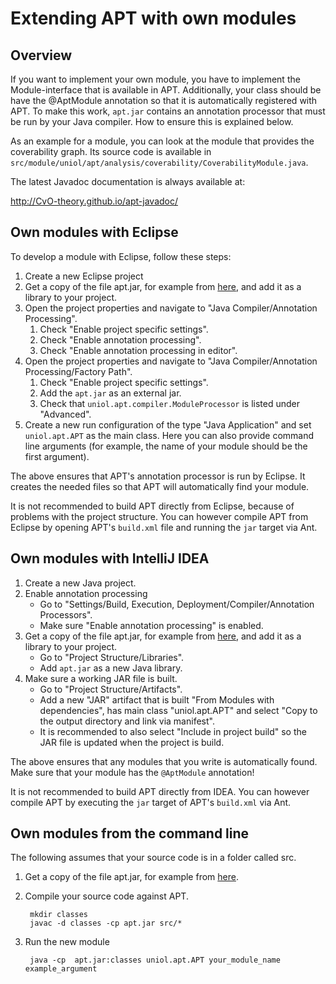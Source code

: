 Extending APT with own modules
==============================

Overview
--------

If you want to implement your own module, you have to implement the
Module-interface that is available in APT. Additionally, your class should be
have the @AptModule annotation so that it is automatically registered with APT.
To make this work, `apt.jar` contains an annotation processor that must be run
by your Java compiler. How to ensure this is explained below.

As an example for a module, you can look at the module that provides the
coverability graph. Its source code is available in
`src/module/uniol/apt/analysis/coverability/CoverabilityModule.java`.

The latest Javadoc documentation is always available at:

http://CvO-theory.github.io/apt-javadoc/

Own modules with Eclipse
------------------------

To develop a module with Eclipse, follow these steps:

1. Create a new Eclipse project
2. Get a copy of the file apt.jar, for example from
   [here](http://cvo-theory.github.io/apt-javadoc/apt.jar), and add it as a
   library to your project.
3. Open the project properties and navigate to "Java Compiler/Annotation
   Processing".
   1. Check "Enable project specific settings".
   2. Check "Enable annotation processing".
   3. Check "Enable annotation processing in editor".
4. Open the project properties and navigate to "Java Compiler/Annotation
   Processing/Factory Path".
   1. Check "Enable project specific settings".
   2. Add the `apt.jar` as an external jar.
   3. Check that `uniol.apt.compiler.ModuleProcessor` is listed under "Advanced".
5. Create a new run configuration of the type "Java Application" and set
   `uniol.apt.APT` as the main class. Here you can also provide command line
   arguments (for example, the name of your module should be the first
   argument).

The above ensures that APT's annotation processor is run by Eclipse. It creates
the needed files so that APT will automatically find your module.

It is not recommended to build APT directly from Eclipse, because of problems
with the project structure. You can however compile APT from Eclipse by
opening APT's `build.xml` file and running the `jar` target via Ant.

Own modules with IntelliJ IDEA
------------------------------

1. Create a new Java project.
2. Enable annotation processing
   * Go to "Settings/Build, Execution, Deployment/Compiler/Annotation
     Processors".
   * Make sure "Enable annotation processing" is enabled.
3. Get a copy of the file apt.jar, for example from
   [here](http://cvo-theory.github.io/apt-javadoc/apt.jar), and add it as a
   library to your project.
   * Go to "Project Structure/Libraries".
   * Add `apt.jar` as a new Java library.
4. Make sure a working JAR file is built.
   * Go to "Project Structure/Artifacts".
   * Add a new "JAR" artifact that is built "From Modules with dependencies",
     has main class "uniol.apt.APT" and select "Copy to the output directory and
     link via manifest".
   * It is recommended to also select "Include in project build" so the JAR
     file is updated when the project is build.

The above ensures that any modules that you write is automatically found. Make
sure that your module has the `@AptModule` annotation!

It is not recommended to build APT directly from IDEA. You can however compile
APT by executing the `jar` target of APT's `build.xml` via Ant.

Own modules from the command line
---------------------------------

The following assumes that your source code is in a folder called src.

1. Get a copy of the file apt.jar, for example from
   [here](http://cvo-theory.github.io/apt-javadoc/apt.jar).
2. Compile your source code against APT.

        mkdir classes
        javac -d classes -cp apt.jar src/*

3. Run the new module

        java -cp  apt.jar:classes uniol.apt.APT your_module_name example_argument
